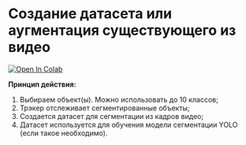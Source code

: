 # Создание датасета или аугментация существующего из видео
[![Open In Colab](https://colab.research.google.com/assets/colab-badge.svg)](https://colab.research.google.com/drive/1Aiud9kJVGT3kSlmPhDIvs7ELJg66sUqs?usp=sharing)

**Принцип действия:** 
1) Выбираем объект(ы). Можно использовать до 10 классов;
2) Трэкер отслеживает сегментированные объекты;
3) Создается датасет для сегментации из кадров видео;
4) Датасет используется для обучения модели сегментации YOLO (если такое необходимо).
